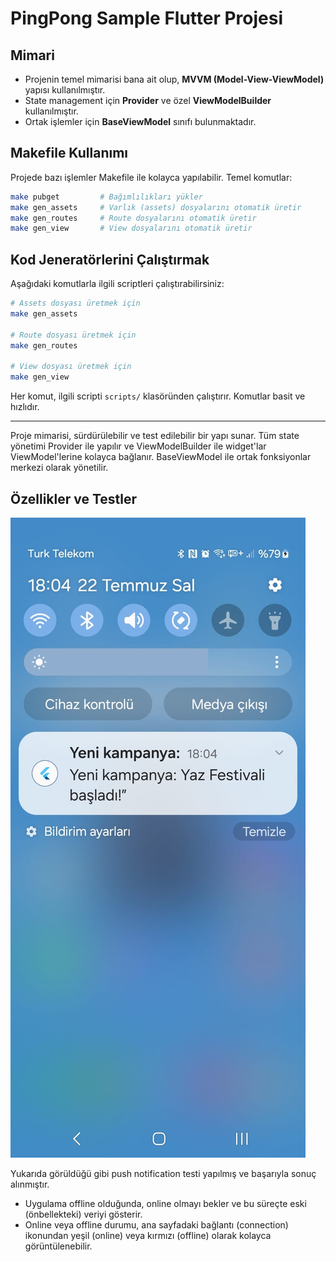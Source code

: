 # PingPong Sample Flutter Projesi

## Mimari
- Projenin temel mimarisi bana ait olup, **MVVM (Model-View-ViewModel)** yapısı kullanılmıştır.
- State management için **Provider** ve özel **ViewModelBuilder** kullanılmıştır.
- Ortak işlemler için **BaseViewModel** sınıfı bulunmaktadır.

## Makefile Kullanımı
Projede bazı işlemler Makefile ile kolayca yapılabilir. Temel komutlar:

```sh
make pubget         # Bağımlılıkları yükler
make gen_assets     # Varlık (assets) dosyalarını otomatik üretir
make gen_routes     # Route dosyalarını otomatik üretir
make gen_view       # View dosyalarını otomatik üretir
```

## Kod Jeneratörlerini Çalıştırmak
Aşağıdaki komutlarla ilgili scriptleri çalıştırabilirsiniz:

```sh
# Assets dosyası üretmek için
make gen_assets

# Route dosyası üretmek için
make gen_routes

# View dosyası üretmek için
make gen_view
```

Her komut, ilgili scripti `scripts/` klasöründen çalıştırır. Komutlar basit ve hızlıdır.

---

Proje mimarisi, sürdürülebilir ve test edilebilir bir yapı sunar. Tüm state yönetimi Provider ile yapılır ve ViewModelBuilder ile widget'lar ViewModel'lerine kolayca bağlanır. BaseViewModel ile ortak fonksiyonlar merkezi olarak yönetilir.

## Özellikler ve Testler

![Push Notification Testi](assets/push_notification_test.jpeg)

Yukarıda görüldüğü gibi push notification testi yapılmış ve başarıyla sonuç alınmıştır.

- Uygulama offline olduğunda, online olmayı bekler ve bu süreçte eski (önbellekteki) veriyi gösterir.
- Online veya offline durumu, ana sayfadaki bağlantı (connection) ikonundan yeşil (online) veya kırmızı (offline) olarak kolayca görüntülenebilir.
